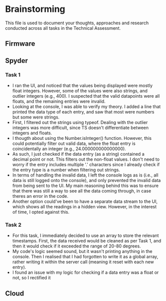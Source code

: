 # Brainstorming

This file is used to document your thoughts, approaches and research conducted across all tasks in the Technical Assessment.

## Firmware

## Spyder

### Task 1
- I ran the UI, and noticed that the values being displayed were mostly float integers. However, some of the values were also strings, and outlier integers (e.g., 400). I suspected that the valid datapoints were all floats, and the remaining entries were invalid.
- Looking at the console, I was able to verify my theory. I added a line that printed the data type of each entry, and saw that most were numbers but some were strings.
- First, I filtered out the strings using typeof. Dealing with the outlier integers was more difficult, since TS doesn't differentiate between integers and floats.
- I thougth about using the Number.isInteger() function. However, this could potentially filter out valid data, where the float entry is coincidentally an integer (e.g., 24.000000000000000).
- As such, I just checked if the data entry (as a string) contained a decimal point or not. This filters out the non-float values. I don't need to worry if the entry includes multiple '.' characters since I already check if the entry type is a number when filtering out strings.
- In terms of handling the invalid data, I left the console logs as is (i.e., all data is still logged onto the console), and only prevented the invalid data from being sent to the UI. My main reasoning behind this was to ensure that there was still a way to see all the data coming through, in case theres an error in the code.
- Another option could've been to have a separate data stream to the UI, which shows all the readings in a hidden view. However, in the interest of time, I opted against this.


### Task 2
- For this task, I immediately decided to use an array to store the relevant timestamps. First, the data received would be cleaned as per Task 1, and then it would check if it exceeded the range of 20-80 degrees. 
- My code's logic seemed sound, but it wasn't printing anything in the console. Then I realised that I had forgotten to write it as a global array, rather writing it within the server call (meaning it reset with each new entry).
- I found an issue with my logic for checking if a data entry was a float or not, so I rectified it


## Cloud